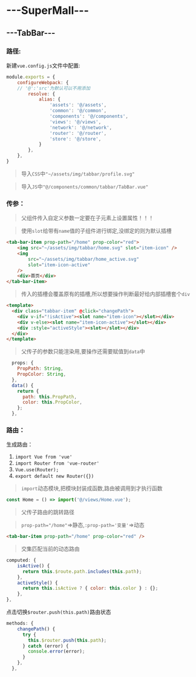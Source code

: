 # ---SuperMall---
## ---TabBar---
### 路径:
新建`vue.config.js`文件中配置:
```js
module.exports = {
    configureWebpack: {
    // '@':'src'为默认可以不用添加
        resolve: {
            alias: {
                'assets': '@/assets',
                'common': '@/common',
                'components': '@/components',
                'views': '@/views',
                'network': '@/network',
                'router': '@/router',
                'store': '@/store',
            }
        },
    },
}
```
> 导入`CSS`中`"~/assets/img/tabbar/profile.svg"`

> 导入`JS`中`"@/components/common/tabbar/TabBar.vue"`
### 传参：
> 父组件传入自定义参数一定要在子元素上设置属性！！！

> 使用`slot`给带有`name`值的子组件进行绑定,没绑定的则为默认插槽
```html
<tab-bar-item prop-path="/home" prop-color="red">
    <img src="~/assets/img/tabbar/home.svg" slot="item-icon" />
    <img
        src="~/assets/img/tabbar/home_active.svg"
        slot="item-icon-active"
    />
    <div>首页</div>
</tab-bar-item>
``` 
> 传入的插槽会覆盖原有的插槽,所以想要操作判断最好给内部插槽套个`div` 
```html
<template>
  <div class="tabbar-item" @click="changePath">
    <div v-if="!isActive"><slot name="item-icon"></slot></div>
    <div v-else><slot name="item-icon-active"></slot></div>
    <div :style="activeStyle"><slot></slot></div>
  </div>
</template>
```
> 父传子的参数只能渲染用,要操作还需要赋值到`data`中
```js
  props: {
    PropPath: String,
    PropColor: String,
  },
  data() {
    return {
      path: this.PropPath,
      color: this.PropColor,
    };
  },
```
### 路由：
生成路由：
1. `import Vue from 'vue'` 
2.  `import Router from 'vue-router'`
3.  `Vue.use(Router);`
4.  `export default new Router({})`
> `import`动态模块,把模块封装成函数,路由被调用到才执行函数 
```js
const Home = () => import('@/views/Home.vue');
```
> 父传子路由的跳转路径

> `prop-path="/home"`=>静态,`:prop-path='变量'`=>动态
```html
<tab-bar-item prop-path="/home" prop-color="red" />
```
> 交集匹配当前的动态路由
```js
computed: {
    isActive() {
      return this.$route.path.includes(this.path);
    },
    activeStyle() {
      return this.isActive ? { color: this.color } : {};
    },
},
```
点击切换`$router.push(this.path)`路由状态
```js
methods: {
    changePath() {
      try {
        this.$router.push(this.path);
      } catch (error) {
        console.error(error);
      }
    },
  },
```



